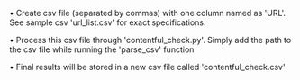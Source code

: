 • Create csv file (separated by commas) with one column named as 'URL'. See sample csv 'url_list.csv' for exact specifications.

• Process this csv file through 'contentful_check.py'. Simply add the path to the csv file while running the 'parse_csv' function

• Final results will be stored in a new csv file called 'contentful_check.csv'
